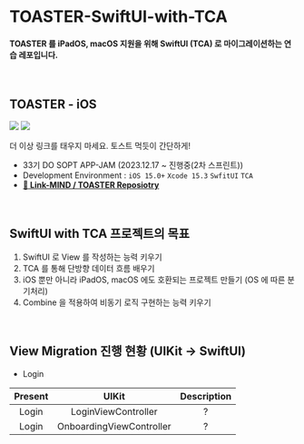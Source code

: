 # TOASTER-SwiftUI-with-TCA
#### TOASTER 를 iPadOS, macOS 지원을 위해 SwiftUI (TCA) 로 마이그레이션하는 연습 레포입니다.

<br>

## TOASTER - iOS

<img src="https://img.shields.io/badge/Swift-F05138?style=flat-square&logo=Swift&logoColor=white"/> <img src="https://img.shields.io/badge/Xcode-147EFB?style=flat-square&logo=Xcode&logoColor=white"/>    

더 이상 링크를 태우지 마세요. 토스트 먹듯이 간단하게!

- 33기 DO SOPT APP-JAM (2023.12.17 ~ 진행중(2차 스프린트))
- Development Environment : `iOS 15.0+` `Xcode 15.3` `SwfitUI` `TCA`
- [**🔗 Link-MIND / TOASTER Reposiotry**](https://github.com/Link-MIND/TOASTER-iOS)

<br>

## SwiftUI with TCA 프로젝트의 목표
1. SwiftUI 로 View 를 작성하는 능력 키우기
2. TCA 를 통해 단방향 데이터 흐름 배우기
3. iOS 뿐만 아니라 iPadOS, macOS 에도 호환되는 프로젝트 만들기 (OS 에 따른 분기처리)
4. Combine 을 적용하여 비동기 로직 구현하는 능력 키우기

<br>

## View Migration 진행 현황 (UIKit -> SwiftUI)

- Login

| Present | UIKit | Description |
|:-----:|:-----:|:-----:|
|Login|LoginViewController|?|
|Login|OnboardingViewController|?|
